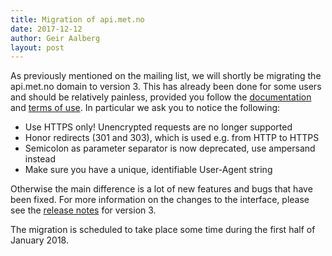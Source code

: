 ```yaml
---
title: Migration of api.met.no
date: 2017-12-12
author: Geir Aalberg
layout: post
---
```


As previously mentioned on the mailing list, we will shortly be migrating
the api.met.no domain to version 3. This has already been done for some users
and should be relatively painless, provided you follow the [documentation]
and [terms of use]. In particular we ask you to notice the following:

- Use HTTPS only! Unencrypted requests are no longer supported
- Honor redirects (301 and 303), which is used e.g. from HTTP to HTTPS
- Semicolon as parameter separator is now deprecated, use ampersand instead
- Make sure you have a unique, identifiable User-Agent string


Otherwise the main difference is a lot of new features and bugs that have been fixed.
For more information on the changes to the interface, please see the [release notes] for version 3.

The migration is scheduled to take place some time during the first half of January 2018.

[documentation]: /weatherapi/documentation
[terms of use]: /conditions_service.html
[release notes]: /weatherapi/doc/v3relnotes
